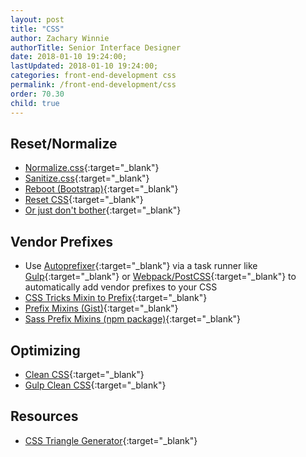 ```yaml
---
layout: post
title: "CSS"
author: Zachary Winnie
authorTitle: Senior Interface Designer
date: 2018-01-10 19:24:00;
lastUpdated: 2018-01-10 19:24:00;
categories: front-end-development css
permalink: /front-end-development/css
order: 70.30
child: true
---
```


## Reset/Normalize

* [Normalize.css](https://necolas.github.io/normalize.css/){:target="_blank"}
* [Sanitize.css](https://jonathantneal.github.io/sanitize.css/){:target="_blank"}
* [Reboot (Bootstrap)](https://getbootstrap.com/docs/4.0/content/reboot/){:target="_blank"}
* [Reset CSS](https://meyerweb.com/eric/tools/css/reset/){:target="_blank"}
* [Or just don't bother](https://css-tricks.com/normalize-css-no/){:target="_blank"}

## Vendor Prefixes

* Use [Autoprefixer](https://github.com/postcss/autoprefixer){:target="_blank"} via a task runner like [Gulp](https://github.com/sindresorhus/gulp-autoprefixer){:target="_blank"} or [Webpack/PostCSS](https://github.com/postcss/postcss-loader){:target="_blank"} to automatically add vendor prefixes to your CSS
* [CSS Tricks Mixin to Prefix](https://css-tricks.com/snippets/sass/mixin-prefix-properties/){:target="_blank"}
* [Prefix Mixins (Gist)](https://gist.github.com/juliocesar/8105794){:target="_blank"}
* [Sass Prefix Mixins (npm package)](https://github.com/JumpLinkNetwork/sass-prefix-mixins){:target="_blank"}

## Optimizing

* [Clean CSS](https://github.com/jakubpawlowicz/clean-css){:target="_blank"}
* [Gulp Clean CSS](https://github.com/scniro/gulp-clean-css){:target="_blank"}

## Resources

* [CSS Triangle Generator](http://triangle.designyourcode.io/){:target="_blank"}